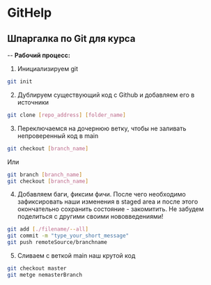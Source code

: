 # GitHelp
## Шпаргалка по Git для курса
--
**Рабочий процесс:**


1. Инициализируем git
```bash
git init
```
2. Дублируем существующий код с Github и добавляем его в источники
```bash
git clone [repo_address] [folder_name]
```
3. Переключаемся на дочернюю ветку, чтобы не заливать непроверенный код в main
```bash
git checkout [branch_name]
```
Или  
```bash
git branch [branch_name]
git checkout [branch_name]
```
4. Добавляем баги, фиксим фичи. После чего необходимо зафиксировать наши изменения в staged area и после этого окончательно сохранить состояние - закомитить. Не забудем поделиться с другими своими нововведениями!
```bash
git add [./filename/--all]
git commit -m "type_your_short_message"
git push remoteSource/branchname
```
5. Сливаем с веткой main наш крутой код
```bash
git checkout master
git metge nemasterBranch
```
